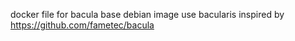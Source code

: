 docker file for bacula base debian image use bacularis inspired by https://github.com/fametec/bacula